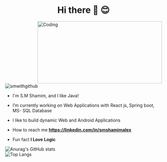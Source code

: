 <h1 align="center">Hi there 👋 😊</h1>
<img align="right" alt="Coding" width="400" height="200" src="https://cdn.dribbble.com/users/1162077/screenshots/3848914/programmer.gif">

<p align="left"> <img src="https://komarev.com/ghpvc/?username=smwithgithub&label=Profile%20views&color=0e75b6&style=flat" alt="smwithgithub" /> </p>

- I'm S.M Shamim, and I like Java!

- I’m currently working on Web Applications with React js, Spring boot, MS- SQL Database

- I like to build dynamic Web and Android Applications

- How to reach me **https://linkedin.com/in/smshamimalex**

- Fun fact **I Love Logic**

![Anurag's GitHub stats](https://github-readme-stats.vercel.app/api?username=smwithgithub&show_icons=true&theme=radical) <br/> ![Top Langs](https://github-readme-stats.vercel.app/api/top-langs/?username=smwithgithub&layout=compact)
